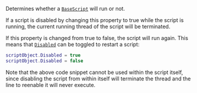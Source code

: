 Determines whether a [`BaseScript`](https://create.roblox.com/docs/reference/engine/classes/BaseScript) will run or not.

If a script is disabled by changing this property to true while the script
is running, the current running thread of the script will be terminated.

If this property is changed from true to false, the script will run again.
This means that [`Disabled`](https://create.roblox.com/docs/reference/engine/classes/BaseScript#Disabled) can be toggled to
restart a script:
```lua
scriptObject.Disabled = true
scriptObject.Disabled = false
```

Note that the above code snippet cannot be used within the script itself,
since disabling the script from within itself will terminate the thread
and the line to reenable it will never execute.